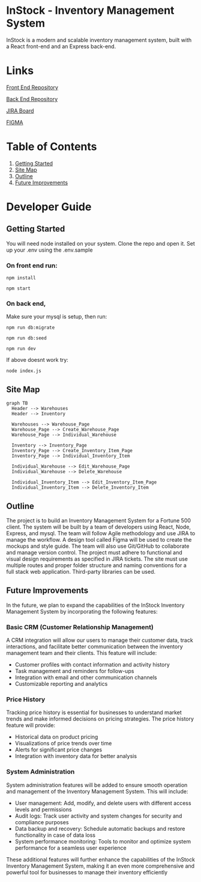 # InStock - Inventory Management System

InStock is a modern and scalable inventory management system, built with a React front-end and an Express back-end.

# Links
[Front End Repository](https://github.com/alis-SWE/instock-venus-team/ "FRONT END")

[Back End Repository](https://github.com/zacharie410/instock-api-venus/ "BACK END")

[JIRA Board](https://brainstationeducation.atlassian.net/jira/software/c/projects/J23VS/boards/393 "JIRA")

[FIGMA](https://www.figma.com/file/qLdwhUjqq5bKxoNYZ6v5Ze/U---InStock-Mockups "FIGMA")

# Table of Contents
1. [Getting Started](#start)
2. [Site Map](#map)
3. [Outline](#outline)
4. [Future Improvements](#future)

# Developer Guide
## Getting Started <a name="start"></a>
You will need node installed on your system.
Clone the repo and open it.
Set up your .env using the .env.sample

### On front end run:

`npm install`

`npm start`

### On back end,
Make sure your mysql is setup,
then
run:

`npm run db:migrate`

`npm run db:seed`

`npm run dev`

If above doesnt work try:

`node index.js`

## Site Map <a name="map"></a>
```mermaid
graph TB
  Header --> Warehouses
  Header --> Inventory

  Warehouses --> Warehouse_Page
  Warehouse_Page --> Create_Warehouse_Page
  Warehouse_Page --> Individual_Warehouse

  Inventory --> Inventory_Page
  Inventory_Page --> Create_Inventory_Item_Page
  Inventory_Page --> Individual_Inventory_Item

  Individual_Warehouse --> Edit_Warehouse_Page
  Individual_Warehouse --> Delete_Warehouse

  Individual_Inventory_Item --> Edit_Inventory_Item_Page
  Individual_Inventory_Item --> Delete_Inventory_Item
```

## Outline <a name="outline"></a>
The project is to build an Inventory Management System for a Fortune 500 client.
The system will be built by a team of developers using React, Node, Express, and mysql. The team will follow Agile methodology and use JIRA to manage the workflow.
A design tool called Figma will be used to create the mockups and style guide.
The team will also use Git/GitHub to collaborate and manage version control.
The project must adhere to functional and visual design requirements as specified in JIRA tickets.
The site must use multiple routes and proper folder structure and naming conventions for a full stack web application.
Third-party libraries can be used.

## Future Improvements <a name="future"></a>
In the future, we plan to expand the capabilities of the InStock Inventory Management System by incorporating the following features:

### Basic CRM (Customer Relationship Management)
A CRM integration will allow our users to manage their customer data, track interactions, and facilitate better communication between the inventory management team and their clients. This feature will include:
- Customer profiles with contact information and activity history
- Task management and reminders for follow-ups
- Integration with email and other communication channels
- Customizable reporting and analytics

### Price History
Tracking price history is essential for businesses to understand market trends and make informed decisions on pricing strategies. The price history feature will provide:
- Historical data on product pricing
- Visualizations of price trends over time
- Alerts for significant price changes
- Integration with inventory data for better analysis

### System Administration
System administration features will be added to ensure smooth operation and management of the Inventory Management System. This will include:
- User management: Add, modify, and delete users with different access levels and permissions
- Audit logs: Track user activity and system changes for security and compliance purposes
- Data backup and recovery: Schedule automatic backups and restore functionality in case of data loss
- System performance monitoring: Tools to monitor and optimize system performance for a seamless user experience

These additional features will further enhance the capabilities of the InStock Inventory Management System, making it an even more comprehensive and powerful tool for businesses to manage their inventory efficiently